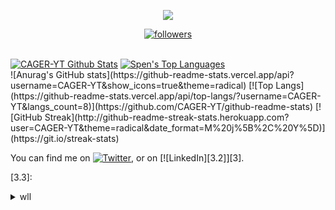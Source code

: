 <p align="center"> <img src="https://readme-typing-svg.herokuapp.com/?lines=Hello+there,+I'm+CAGER-YT!&center=true&width=380&height=45"> </p>
<p align="center">
  <a href="https://github.com/CAGER-YT"> <img alt="followers" title="Follow Me" src="https://img.shields.io/github/followers/CAGER-YT?color=236ad3&labelColor=1155ba&style=for-the-badge&logo=github&label=Follow%20me" /></a>
</p>
<br>
<a href="https://github.com/anuraghazra/github-readme-stats"><img alt="CAGER-YT Github Stats" shttps://github-readme-stats.vercel.app/api?username=CAGER-YT&show_icons=true&theme=radical" /></a>
<a href="https://github.com/anuraghazra/github-readme-stats"><img alt="Spen's Top Languages" src="https://denvercoder1-github-readme-stats.vercel.app/api/top-langs/?username=CAGER-YT&langs_count=8&layout=compact&theme=react&hide_border=true&bg_color=0D1117" /></a>
<br/>
![Anurag's GitHub stats](https://github-readme-stats.vercel.app/api?username=CAGER-YT&show_icons=true&theme=radical)
[![Top Langs](https://github-readme-stats.vercel.app/api/top-langs/?username=CAGER-YT&langs_count=8)](https://github.com/CAGER-YT/github-readme-stats)
[![GitHub Streak](http://github-readme-streak-stats.herokuapp.com?user=CAGER-YT&theme=radical&date_format=M%20j%5B%2C%20Y%5D)](https://git.io/streak-stats)
<!-- Actual text -->

You can find me on [![Twitter][1.2]][1], or on [![LinkedIn][3.2]][3].

<!-- Icons -->

[1.2]: http://i.imgur.com/wWzX9uB.png (twitter icon without padding)
[2.2]: https://images.app.goo.gl/Tj4XCac8mTBSogBf8.png
[3.3]:
<!-- Links to your social media accounts -->

[1]: https://twitter.com/CAGER_YT?s=09
[2]: https://www.linkedin.com/in/CAGERYT
<details>
  <summary>wll</summary>
 </details>
<!---
CAGER-YT/CAGER-YT is a ✨ special ✨ repository because its `README.md` (this file) appears on your GitHub profile.
You can click the Preview link to take a look at your changes.
--->
